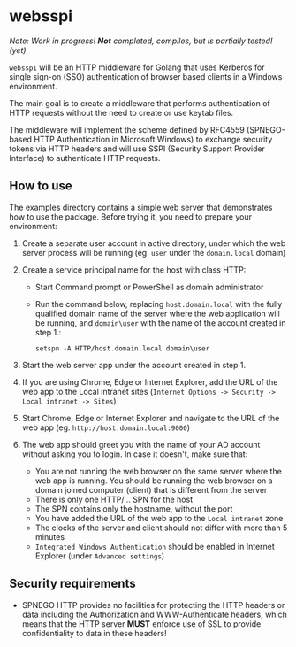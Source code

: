 # websspi

*Note: Work in progress! **Not** completed, compiles, but is partially tested! (yet)*

`websspi` will be an HTTP middleware for Golang that uses Kerberos for single sign-on (SSO) authentication of browser based clients in a Windows environment.

The main goal is to create a middleware that performs authentication of HTTP requests without the need to create or use keytab files.

The middleware will implement the scheme defined by RFC4559 (SPNEGO-based HTTP Authentication in Microsoft Windows) to exchange security tokens via HTTP headers and will use SSPI (Security Support Provider Interface) to authenticate HTTP requests.

## How to use

The examples directory contains a simple web server that demonstrates how to use the package.
Before trying it, you need to prepare your environment:

1. Create a separate user account in active directory, under which the web server process will be running (eg. `user` under the `domain.local` domain)

2. Create a service principal name for the host with class HTTP:
   - Start Command prompt or PowerShell as domain administrator
   - Run the command below, replacing `host.domain.local` with the fully qualified domain name of the server where the web application will be running, and `domain\user` with the name of the account created in step 1.:

         setspn -A HTTP/host.domain.local domain\user

3. Start the web server app under the account created in step 1.

4. If you are using Chrome, Edge or Internet Explorer, add the URL of the web app to the Local intranet sites (`Internet Options -> Security -> Local intranet -> Sites`)

5. Start Chrome, Edge or Internet Explorer and navigate to the URL of the web app (eg. `http://host.domain.local:9000`)

6. The web app should greet you with the name of your AD account without asking you to login. In case it doesn't, make sure that:

   - You are not running the web browser on the same server where the web app is running. You should be running the web browser on a domain joined computer (client) that is different from the server
   - There is only one HTTP/... SPN for the host
   - The SPN contains only the hostname, without the port
   - You have added the URL of the web app to the `Local intranet` zone
   - The clocks of the server and client should not differ with more than 5 minutes
   - `Integrated Windows Authentication` should be enabled in Internet Explorer (under `Advanced settings`)

## Security requirements

- SPNEGO HTTP provides no facilities for protecting the HTTP headers or data including the Authorization and WWW-Authenticate headers, which means that the HTTP server **MUST** enforce use of SSL to provide confidentiality to data in these headers!
